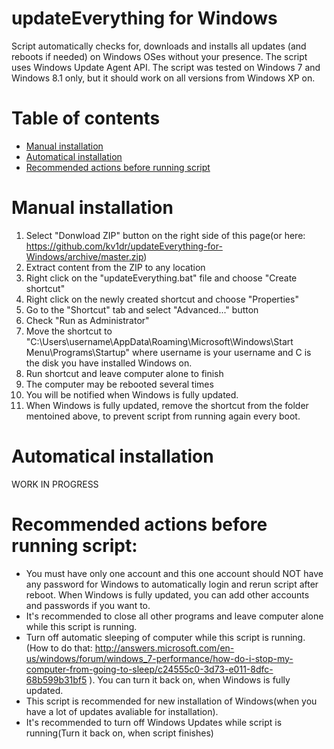 # updateEverything for Windows
Script automatically checks for, downloads and installs all updates (and reboots if needed) on Windows OSes without your presence.
The script uses Windows Update Agent API. The script was tested on Windows 7 and Windows 8.1 only, but it should work on all versions from Windows XP on.
# Table of contents
- [Manual installation](https://github.com/kv1dr/updateEverything-for-Windows/blob/master/README.md#manual-installation)
- [Automatical installation](https://github.com/kv1dr/updateEverything-for-Windows/blob/master/README.md#automatical-installation)
- [Recommended actions before running script](https://github.com/kv1dr/updateEverything-for-Windows/blob/master/README.md#recommended-actions-before-running-script)

# Manual installation
1. Select "Donwload ZIP" button on the right side of this page(or here: https://github.com/kv1dr/updateEverything-for-Windows/archive/master.zip)
2. Extract content from the ZIP to any location
3. Right click on the "updateEverything.bat" file and choose "Create shortcut"
4. Right click on the newly created shortcut and choose "Properties"
5. Go to the "Shortcut" tab and select "Advanced..." button
6. Check "Run as Administrator"
7. Move the shortcut to "C:\Users\username\AppData\Roaming\Microsoft\Windows\Start Menu\Programs\Startup" where username is your username and C is the disk you have installed Windows on.
8. Run shortcut and leave computer alone to finish
9. The computer may be rebooted several times
10. You will be notified when Windows is fully updated.
11. When Windows is fully updated, remove the shortcut from the folder mentoined above, to prevent script from running again every boot.
# Automatical installation
WORK IN PROGRESS
# Recommended actions before running script:
- You must have only one account and this one account should NOT have any password for Windows to automatically login and rerun script after reboot. When Windows is fully updated, you can add other accounts and passwords if you want to.
- It's recommended to close all other programs and leave computer alone while this script is running.
- Turn off automatic sleeping of computer while this script is running. (How to do that: http://answers.microsoft.com/en-us/windows/forum/windows_7-performance/how-do-i-stop-my-computer-from-going-to-sleep/c24555c0-3d73-e011-8dfc-68b599b31bf5 ). You can turn it back on, when Windows is fully updated.
- This script is recommended for new installation of Windows(when you have a lot of updates avaliable for installation).
- It's recommended to turn off Windows Updates while script is running(Turn it back on, when script finishes)
